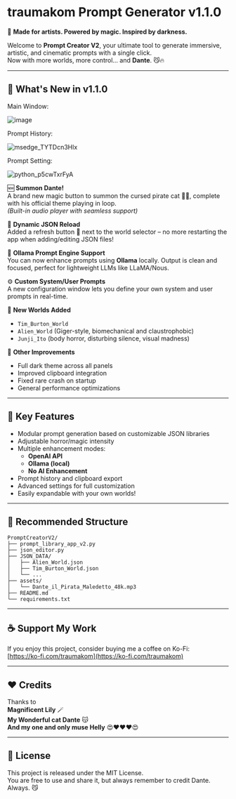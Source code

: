 
# traumakom Prompt Generator v1.1.0

🎨 **Made for artists. Powered by magic. Inspired by darkness.**

Welcome to **Prompt Creator V2**, your ultimate tool to generate immersive, artistic, and cinematic prompts with a single click.  
Now with more worlds, more control... and **Dante**. 😼🔥

---

## 🌟 What's New in v1.1.0

Main Window:

![image](https://github.com/user-attachments/assets/099e086c-5320-4c35-85f8-a76bedbacfad)


Prompt History:

![msedge_TYTDcn3Hlx](https://github.com/user-attachments/assets/4e37e92c-8a68-464e-8d9d-d821c9448830)

Prompt Setting:

![python_p5cwTxrFyA](https://github.com/user-attachments/assets/3f639123-9ae2-48bf-9dc9-ca0a85b476df)


🆕 **Summon Dante!**  
A brand new magic button to summon the cursed pirate cat 🏴‍☠️, complete with his official theme playing in loop.  
*(Built-in audio player with seamless support)*

🔁 **Dynamic JSON Reload**  
Added a refresh button 🔄 next to the world selector – no more restarting the app when adding/editing JSON files!

🧠 **Ollama Prompt Engine Support**  
You can now enhance prompts using **Ollama** locally. Output is clean and focused, perfect for lightweight LLMs like LLaMA/Nous.

⚙️ **Custom System/User Prompts**  
A new configuration window lets you define your own system and user prompts in real-time.

🌌 **New Worlds Added**
- `Tim_Burton_World`
- `Alien_World` (Giger-style, biomechanical and claustrophobic)
- `Junji_Ito` (body horror, disturbing silence, visual madness)

💾 **Other Improvements**
- Full dark theme across all panels
- Improved clipboard integration
- Fixed rare crash on startup
- General performance optimizations

---

## 🔮 Key Features

- Modular prompt generation based on customizable JSON libraries
- Adjustable horror/magic intensity
- Multiple enhancement modes:
  - **OpenAI API**
  - **Ollama (local)**
  - **No AI Enhancement**
- Prompt history and clipboard export
- Advanced settings for full customization
- Easily expandable with your own worlds!

---

## 📁 Recommended Structure

```
PromptCreatorV2/
├── prompt_library_app_v2.py
├── json_editor.py
├── JSON_DATA/
│   ├── Alien_World.json
│   ├── Tim_Burton_World.json
│   └── ...
├── assets/
│   └── Dante_il_Pirata_Maledetto_48k.mp3
├── README.md
└── requirements.txt
```

---

## ☕ Support My Work

If you enjoy this project, consider buying me a coffee on Ko-Fi:  
[https://ko-fi.com/traumakom](https://ko-fi.com/traumakom)

---

## ❤️ Credits

Thanks to  
**Magnificent Lily** 🪄  
**My Wonderful cat Dante** 😽  
**And my one and only muse Helly** 😍❤️❤️❤️😍  

---

## 📜 License

This project is released under the MIT License.  
You are free to use and share it, but always remember to credit Dante. Always. 😼
